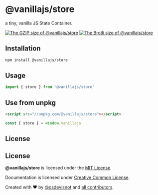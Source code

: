 # @vanillajs/store

a tiny, vanilla JS State Container.

[![The GZIP size of @vanillajs/store](http://img.badgesize.io/https://unpkg.com/@vanillajs/store?compression=gzip&label=GZIP%20Size)](https://unpkg.com/@vanillajs/store)
[![The Brotli size of @vanillajs/store](http://img.badgesize.io/https://unpkg.com/@vanillajs/store?compression=brotli&label=Brotli%20Size)](https://unpkg.com/@vanillajs/store)

## Installation

```bash
npm install @vanillajs/store
```

## Usage

```js
import { store } from '@vanillajs/store'
```

## Use from unpkg

```html
<script src="//unpkg.com/@vanillajs/store"></script>
```

```js
const { store } = window.vanillajs
```

## License

## License

**@vanillajs/store** is licensed under the [MIT License](http://opensource.org/licenses/MIT).

Documentation is licensed under [Creative Common License](http://creativecommons.org/licenses/by/4.0/).

Created with ♥ by [@osdevisnot](https://github.com/osdevisnot) and [all contributors](https://github.com/osdevisnot/vanillajs/graphs/contributors).
